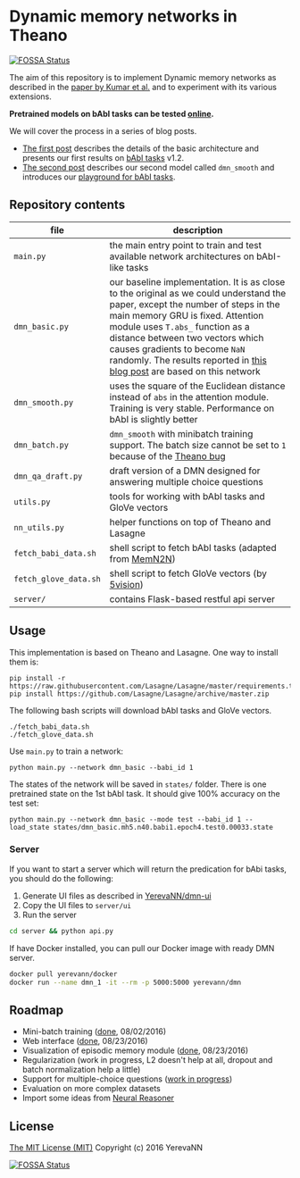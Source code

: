 # Dynamic memory networks in Theano
[![FOSSA Status](https://app.fossa.io/api/projects/git%2Bgithub.com%2Fcarsonkahn-volley%2FDynamic-memory-networks-in-Theano.svg?type=shield)](https://app.fossa.io/projects/git%2Bgithub.com%2Fcarsonkahn-volley%2FDynamic-memory-networks-in-Theano?ref=badge_shield)

The aim of this repository is to implement Dynamic memory networks 
as described in the [paper by Kumar et al.](http://arxiv.org/abs/1506.07285)
and to experiment with its various extensions.

**Pretrained models on bAbI tasks can be tested [online](http://yerevann.com/dmn-ui/).**

We will cover the process in a series of blog posts.
* [The first post](http://yerevann.github.io/2016/02/05/implementing-dynamic-memory-networks/) describes the details of the basic architecture and presents our first results on [bAbI tasks](http://fb.ai/babi) v1.2.
* [The second post](http://yerevann.github.io/2016/02/23/playground-for-babi-tasks/) describes our second model called `dmn_smooth` and introduces our [playground for bAbI tasks](http://yerevann.com/dmn-ui/).

## Repository contents

| file | description |
| --- | --- |
| `main.py` | the main entry point to train and test available network architectures on bAbI-like tasks |
| `dmn_basic.py` | our baseline implementation. It is as close to the original as we could understand the paper, except the number of steps in the main memory GRU is fixed. Attention module uses `T.abs_` function as a distance between two vectors which causes gradients to become `NaN` randomly.  The results reported in [this blog post](http://yerevann.github.io/2016/02/05/implementing-dynamic-memory-networks/) are based on this network |
| `dmn_smooth.py` | uses the square of the Euclidean distance instead of `abs` in the attention module. Training is very stable. Performance on bAbI is slightly better |
| `dmn_batch.py` | `dmn_smooth` with minibatch training support. The batch size cannot be set to `1` because of the [Theano bug](https://github.com/Theano/Theano/issues/1772) | 
| `dmn_qa_draft.py` | draft version of a DMN designed for answering multiple choice questions | 
| `utils.py` | tools for working with bAbI tasks and GloVe vectors |
| `nn_utils.py` | helper functions on top of Theano and Lasagne |
| `fetch_babi_data.sh` | shell script to fetch bAbI tasks (adapted from [MemN2N](https://github.com/npow/MemN2N)) |
| `fetch_glove_data.sh` | shell script to fetch GloVe vectors (by [5vision](https://github.com/5vision/kaggle_allen)) |
| `server/` | contains Flask-based restful api server |


## Usage

This implementation is based on Theano and Lasagne. One way to install them is:

    pip install -r https://raw.githubusercontent.com/Lasagne/Lasagne/master/requirements.txt
    pip install https://github.com/Lasagne/Lasagne/archive/master.zip

The following bash scripts will download bAbI tasks and GloVe vectors.

    ./fetch_babi_data.sh
    ./fetch_glove_data.sh

Use `main.py` to train a network:

    python main.py --network dmn_basic --babi_id 1

The states of the network will be saved in `states/` folder. 
There is one pretrained state on the 1st bAbI task. It should give 100% accuracy on the test set:

    python main.py --network dmn_basic --mode test --babi_id 1 --load_state states/dmn_basic.mh5.n40.babi1.epoch4.test0.00033.state

### Server

If you want to start a server which will return the predication for bAbi tasks, you should do the following:

1. Generate UI files as described in [YerevaNN/dmn-ui](YerevaNN/dmn-ui)
2. Copy the UI files to `server/ui`
3. Run the server 

```bash
cd server && python api.py
```

If have Docker installed, you can pull our Docker image with ready DMN server.

```bash
docker pull yerevann/docker
docker run --name dmn_1 -it --rm -p 5000:5000 yerevann/dmn
```

## Roadmap

* Mini-batch training ([done](https://github.com/YerevaNN/Dynamic-memory-networks-in-Theano/blob/master/dmn_batch.py), 08/02/2016)
* Web interface ([done](https://github.com/YerevaNN/dmn-ui), 08/23/2016)
* Visualization of episodic memory module ([done](https://github.com/YerevaNN/dmn-ui), 08/23/2016)
* Regularization (work in progress, L2 doesn't help at all, dropout and batch normalization help a little)
* Support for multiple-choice questions ([work in progress](https://github.com/YerevaNN/Dynamic-memory-networks-in-Theano/blob/master/dmn_qa_draft.py))
* Evaluation on more complex datasets
* Import some ideas from [Neural Reasoner](http://arxiv.org/abs/1508.05508)

## License
[The MIT License (MIT)](./LICENSE)
Copyright (c) 2016 YerevaNN


[![FOSSA Status](https://app.fossa.io/api/projects/git%2Bgithub.com%2Fcarsonkahn-volley%2FDynamic-memory-networks-in-Theano.svg?type=large)](https://app.fossa.io/projects/git%2Bgithub.com%2Fcarsonkahn-volley%2FDynamic-memory-networks-in-Theano?ref=badge_large)